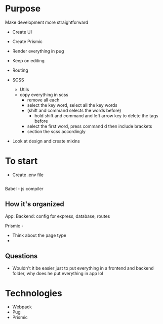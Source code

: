 # Purpose

Make development more straightforward

- Create UI
- Create Prismic
- Render everything in pug
- Keep on editing
- Routing
- SCSS

  - Utils
  - copy everything in scss
    - remove all each
    - select the key word, select all the key words
    - (shift and command selects the words before)
      - hold shift and command and left arrow key to delete the tags before
    - select the first word, press command d then include brackets
    - section the scss accordingly

- Look at design and create mixins

# To start

- Create .env file

```

```

Babel - js compiler

## How it's organized

App:
Backend: config for express, database, routes

Prismic -

- Think about the page type
-

## Questions

- Wouldn't it be easier just to put everything in a frontend and backend folder, why does he put everything in app lol

# Technologies

- Webpack
- Pug
- Prismic
